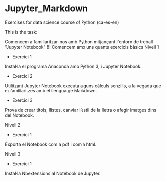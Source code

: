 # Jupyter_Markdown
Exercises for data science course of Python (ca-es-en)

This is the task:


Comencem a familiaritzar-nos amb Python mitjançant l'entorn de treball "Jupyter Notebook" !!! Comencem amb uns quants exercicis bàsics
Nivell 1
- Exercici 1

Instal·la el programa Anaconda amb Python 3, i Jupyter Notebook.



- Exercici 2

Utilitzant Jupyter Notebook executa alguns càlculs senzills, a la vegada que et familiaritzes amb el llenguatge Markdown.

- Exercici 3

Prova de crear títols, llistes, canviar l’estil de la lletra o afegir imatges dins del Notebook.

Nivell 2
- Exercici 1

Exporta el Notebook com a pdf i com a html.

Nivell 3
- Exercici 1

Instal·la Nbextensions al Notebook de Jupyter.
